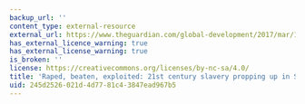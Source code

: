 ```yaml
---
backup_url: ''
content_type: external-resource
external_url: https://www.theguardian.com/global-development/2017/mar/12/slavery-sicily-farming-raped-beaten-exploited-romanian-women
has_external_licence_warning: true
has_external_license_warning: true
is_broken: ''
license: https://creativecommons.org/licenses/by-nc-sa/4.0/
title: 'Raped, beaten, exploited: 21st century slavery propping up in Sicilian farming'
uid: 245d2526-021d-4d77-81c4-3847ead967b5
---
```

